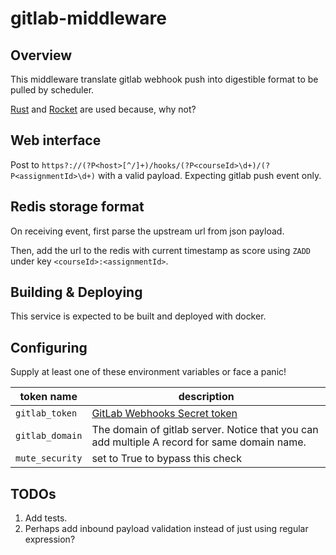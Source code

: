 # gitlab-middleware

## Overview

This middleware translate gitlab webhook push into digestible format to be pulled by scheduler.

[Rust](https://rust-lang.org/) and [Rocket](https://rocket.rs/) are used because, why not?

## Web interface

Post to `https?://(?P<host>[^/]+)/hooks/(?P<courseId>\d+)/(?P<assignmentId>\d+)` with a valid payload. 
Expecting gitlab push event only.

## Redis storage format

On receiving event, first parse the upstream url from json payload. 

Then, add the url to the redis with current timestamp as score using `ZADD` under key `<courseId>:<assignmentId>`.

## Building & Deploying

This service is expected to be built and deployed with docker. 

## Configuring

Supply at least one of these environment variables or face a panic!

token name|description
---|---
`gitlab_token`|[GitLab Webhooks Secret token](https://docs.gitlab.com/ee/user/project/integrations/webhooks.html#secret-token)
`gitlab_domain`|The domain of gitlab server. Notice that you can add multiple A record for same domain name.
`mute_security`|set to True to bypass this check

## TODOs

1. Add tests.
2. Perhaps add inbound payload validation instead of just using regular expression?
